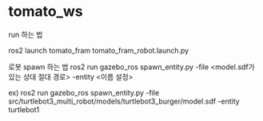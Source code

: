 # tomato_ws

run 하는 법

ros2 launch tomato_fram tomato_fram_robot.launch.py

로봇 spawn 하는 법
ros2 run gazebo_ros spawn_entity.py -file <model.sdf가 있는 상대 절대 경로> -entity <이름 설정>

ex) ros2 run gazebo_ros spawn_entity.py -file src/turtlebot3_multi_robot/models/turtlebot3_burger/model.sdf -entity turtlebot1
